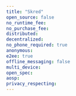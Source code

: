 ```yaml
---
title: "Skred"
open_source: false
no_runtime_fee:
no_purchase_fee:
distributed:
decentralized:
no_phone_required: true
anonymous:
e2ee: true
offline_messaging: false
multi_device:
open_spec:
aosp:
privacy_respecting:
---
```

